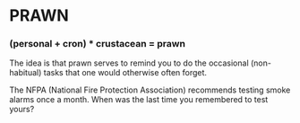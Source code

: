 # PRAWN

### (personal + cron) * crustacean = prawn

The idea is that prawn serves to remind you to do the occasional (non-habitual) tasks that one would otherwise often forget.

The NFPA (National Fire Protection Association) recommends testing smoke alarms once a month. When was the last time you remembered to test yours?
